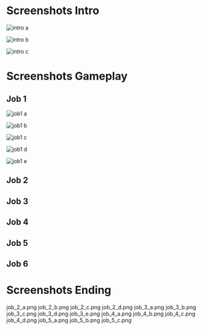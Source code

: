 # Screenshots Intro

![intro a](intro_a.png)

![intro b](intro_b.png)

![intro c](intro_c.png)

# Screenshots Gameplay

## Job 1

![job1 a](job_1_a.png)

![job1 b](job_1_b.png)

![job1 c](job_1_c.png)

![job1 d](job_1_d.png)

![job1 e](job_1_e.png)

## Job 2

## Job 3

## Job 4

## Job 5

## Job 6

# Screenshots Ending


job_2_a.png
job_2_b.png
job_2_c.png
job_2_d.png
job_3_a.png
job_3_b.png
job_3_c.png
job_3_d.png
job_3_e.png
job_4_a.png
job_4_b.png
job_4_c.png
job_4_d.png
job_5_a.png
job_5_b.png
job_5_c.png

